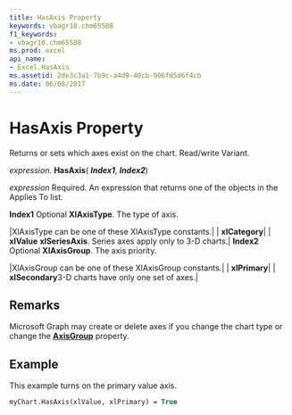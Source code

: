 ```yaml
---
title: HasAxis Property
keywords: vbagr10.chm65588
f1_keywords:
- vbagr10.chm65588
ms.prod: excel
api_name:
- Excel.HasAxis
ms.assetid: 2de3c3a1-7b9c-a4d9-40cb-906fd5d6f4cb
ms.date: 06/08/2017
---
```



# HasAxis Property

Returns or sets which axes exist on the chart. Read/write Variant.

 _expression_. **HasAxis**( **_Index1_**,  **_Index2_**)

 _expression_ Required. An expression that returns one of the objects in the Applies To list.

 **Index1** Optional **XlAxisType**. The type of axis.


|XlAxisType can be one of these XlAxisType constants.|
| **xlCategory**|
| **xlValue** **xlSeriesAxis**. Series axes apply only to 3-D charts.|
 **Index2** Optional **XlAxisGroup**. The axis priority.


|XlAxisGroup can be one of these XlAxisGroup constants.|
| **xlPrimary**|
| **xlSecondary**3-D charts have only one set of axes.|

## Remarks

Microsoft Graph may create or delete axes if you change the chart type or change the  **[AxisGroup](axisgroup-property.md)** property.


## Example

This example turns on the primary value axis.


```vb
myChart.HasAxis(xlValue, xlPrimary) = True
```


